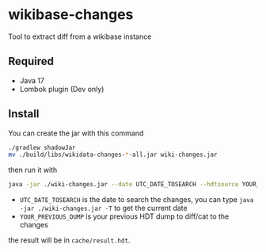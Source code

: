 # wikibase-changes

Tool to extract diff from a wikibase instance

## Required

- Java 17
- Lombok plugin (Dev only)

## Install

You can create the jar with this command
```bash
./gradlew shadowJar
mv ./build/libs/wikidata-changes-*-all.jar wiki-changes.jar
```

then run it with

```bash
java -jar ./wiki-changes.jar --date UTC_DATE_TOSEARCH --hdtsource YOUR_PREVIOUS_DUMP
```

- `UTC_DATE_TOSEARCH` is the date to search the changes, you can type `java -jar ./wiki-changes.jar -T` to get the current date
- `YOUR_PREVIOUS_DUMP` is your previous HDT dump to diff/cat to the changes

the result will be in `cache/result.hdt`.
